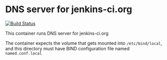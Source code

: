 # DNS server for jenkins-ci.org

[![Build Status](https://ci.jenkins-ci.org/view/Infrastructure/job/Containers/job/infra_bind/badge/icon)](https://ci.jenkins-ci.org/job/Containers/infra_bind)

This container runs DNS server for jenkins-ci.org

The container expects the volume that gets mounted into `/etc/bind/local`, and this directory must have BIND configuration file named `named.conf.local` 
